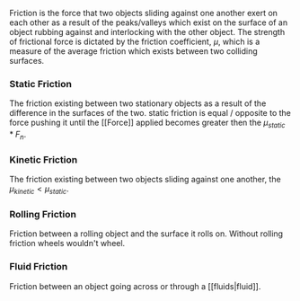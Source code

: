 Friction is the force that two objects sliding against one another exert on each other as a result of the peaks/valleys which exist on the surface of an object rubbing against and interlocking with the other object. The strength of frictional force is dictated by the friction coefficient, $\mu$, which is a measure of the average friction which exists between two colliding surfaces.

### Static Friction
The friction existing between two stationary objects as a result of the difference in the surfaces of the two. static friction is equal / opposite to the force pushing it until the [[Force]] applied becomes greater then the $\mu_{static} * F_n$. 
### Kinetic Friction
The friction existing between two objects sliding against one another, the $\mu_{kinetic} < \mu_{static}$.
### Rolling Friction
Friction between a rolling object and the surface it rolls on. Without rolling friction wheels wouldn't wheel.
### Fluid Friction
Friction between an object going across or through a [[fluids|fluid]].